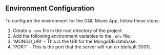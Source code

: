 
## Environment Configuration

To configure the environment for the GQL Movie App, follow these steps:

1. Create a `.env` file in the root directory of the project.
2. Add the following environment variables to the `.env` file:
3. 'MONGO_URI' - This is the URI for the MongoDB database.
4. 'PORT' - This is the port that the server will run on (default 3001).